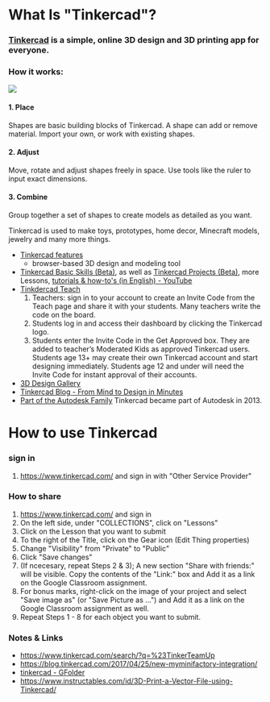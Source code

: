 # What Is "Tinkercad"?

### [Tinkercad](https://www.tinkercad.com/) is a simple, online 3D design and 3D printing app for everyone.
### How it works:
![](https://www.tinkercad.com/img/redesign/TinkerClip.gif)
#### 1. Place
Shapes are basic building blocks of Tinkercad. A shape can add or remove material. Import your own, or work with existing shapes.
#### 2. Adjust
Move, rotate and adjust shapes freely in space. Use tools like the ruler to input exact dimensions.
#### 3. Combine
Group together a set of shapes to create models as detailed as you want.

Tinkercad is used to make toys, prototypes, home decor, Minecraft models, jewelry and many more things.
- [Tinkercad features](https://www.tinkercad.com/about/features)
  - browser-based 3D design and modeling tool
- [Tinkercad Basic Skills (Beta)](https://www.tinkercad.com/learn/), as well as [Tinkercad Projects \(Beta\)](https://www.tinkercad.com/learn/projects#/project-gallery;collectionId=OY5L5E8IRXTI47Z), more Lessons, [tutorials & how-to's \(in English\) - YouTube](http://www.youtube.com/user/Tinkercad)
- [Tinkdercad Teach](https://www.tinkercad.com/teach)
  1. Teachers: sign in to your account to create an Invite Code from the Teach page and share it with your students. Many teachers write the code on the board.
  2. Students log in and access their dashboard by clicking the Tinkercad logo.
  3. Students enter the Invite Code in the Get Approved box. They are added to teacher’s Moderated Kids as approved Tinkercad users. Students age 13+ may create their own Tinkercad account and start designing immediately. Students age 12 and under will need the Invite Code for instant approval of their accounts.
- [3D Design Gallery](https://www.tinkercad.com/things/)
- [Tinkercad Blog - From Mind to Design in Minutes](https://blog.tinkercad.com/)
- [Part of the Autodesk Family](http://autodesk.com/) Tinkercad became part of Autodesk in 2013.

# How to use Tinkercad
### sign in
1. https://www.tinkercad.com/ and sign in with "Other Service Provider"


### How to share
1. https://www.tinkercad.com/ and sign in
2. On the left side, under "COLLECTIONS", click on "Lessons"
3. Click on the Lesson that you want to submit
4. To the right of the Title, click on the Gear icon (Edit Thing properties)
5. Change "Visibility" from "Private" to "Public"
6. Click "Save changes"
7. (If ncecesary, repeat Steps 2 & 3); A new section "Share with friends:" will be visible.  Copy the contents of the "Link:" box and Add it as a link on the Google Classroom assignment.
8. For bonus marks, right-click on the image of your project and select "Save image as" (or "Save Picture as ...") and Add it as a link on the Google Classroom assignment as well.
9. Repeat Steps 1 - 8 for each object you want to submit.

### Notes & Links
- https://www.tinkercad.com/search/?q=%23TinkerTeamUp
- https://blog.tinkercad.com/2017/04/25/new-myminifactory-integration/
- [tinkercad - GFolder](https://drive.google.com/open?id=0BysMfTbvAUUVYmRqU0I3Y0k2SDg)
- https://www.instructables.com/id/3D-Print-a-Vector-File-using-Tinkercad/
